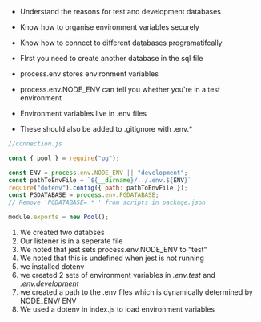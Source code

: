 - Understand the reasons for test and development databases
- Know how to organise environment variables securely
- Know how to connect to different databases programatifcally


- FIrst you need to create another database in the sql file
- process.env stores environment variables
- process.env.NODE_ENV can tell you whether you're in a test environment
- Environment variables live in .env files
- These should also be added to .gitignore with .env.*

```js 
//connection.js

const { pool } = require("pg");

const ENV = process.env.NODE_ENV || "development";
const pathToEnvFile = `${__dirname}/../.env.${ENV}`
require("dotenv").config({ path: pathToEnvFile });
const PGDATABASE = process.env.PGDATABASE;
// Remove 'PGDATABASE= * ' from scripts in package.json

module.exports = new Pool();
```

1. We created two databses
2. Our listener is in a seperate file
3. We noted that jest sets process.env.NODE_ENV to "test"
4. We noted that this is undefined when jest is not running
5. we installed dotenv
6. we created 2 sets of environment variables in *.env.test* and *.env.development*
7. we created a path to the .env files which is dynamically determined by NODE_ENV/ ENV
8. We used a dotenv in index.js to load environment variables